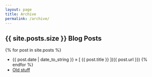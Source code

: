 ```yaml
---
layout: page
title: Archive
permalink: /archive/
---
```


## {{ site.posts.size }} Blog Posts

{% for post in site.posts %}
  * {{ post.date | date_to_string }} &raquo; [ {{ post.title }} ]({{ post.url }})
{% endfor %}
  * [Old stuff](http://blog.csdn.net/Piasy)
